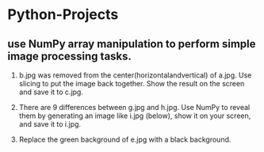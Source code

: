 # Python-Projects

## use NumPy array manipulation to perform simple image processing tasks.

1. b.jpg was removed from the center(horizontalandvertical) of a.jpg. Use slicing to put the image back together. Show the result on the screen and save it to c.jpg.

2. There are 9 differences between g.jpg and h.jpg. Use NumPy to reveal them by generating an image like i.jpg (below), show it on your screen, and save it to i.jpg. 


3. Replace the green background of e.jpg with a black background. 
